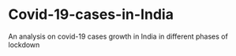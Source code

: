 # Covid-19-cases-in-India
An analysis on covid-19 cases growth in India in different phases of lockdown
